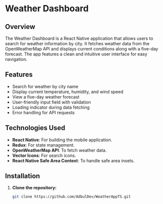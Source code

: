 # Weather Dashboard

## Overview

The Weather Dashboard is a React Native application that allows users to search for weather information by city. It fetches weather data from the OpenWeatherMap API and displays current conditions along with a five-day forecast. The app features a clean and intuitive user interface for easy navigation.

## Features

- Search for weather by city name
- Display current temperature, humidity, and wind speed
- View a five-day weather forecast
- User-friendly input field with validation
- Loading indicator during data fetching
- Error handling for API requests

## Technologies Used

- **React Native**: For building the mobile application.
- **Redux**: For state management.
- **OpenWeatherMap API**: To fetch weather data.
- **Vector Icons**: For search icons.
- **React Native Safe Area Context**: To handle safe area insets.

## Installation

1. **Clone the repository:**

   ```bash
   git clone https://github.com/AdbulDev/WeatherAppTS.git

